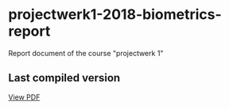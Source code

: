 # projectwerk1-2018-biometrics-report
Report document of the course "projectwerk 1"

## Last compiled version

[View PDF](https://mega.nz/#!gKxz2KjC!WKe63NlQmQzkQH2QSR9pHV0-MFu2p4io5wu_7qHRrcE)
